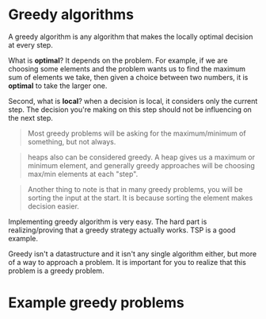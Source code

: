 # Greedy algorithms

A greedy algorithm is any algorithm that makes the locally optimal decision at every step.

What is **optimal**? It depends on the problem. For example, if we are choosing some elements and the problem wants us to find the maximum sum of elements we take, then given a choice between two numbers, it is **optimal** to take the larger one.

Second, what is **local**? when a decision is local, it considers only the current step. The decision you're making on this step should not be influencing on the next step. 

> Most greedy problems will be asking for the maximum/minimum of something, but not always.

> heaps also can be considered greedy. A heap gives us a maximum or minimum element, and generally greedy approaches will be choosing max/min elements at each "step".

> Another thing to note is that in many greedy problems, you will be sorting the input at the start. It is because sorting the element makes decision easier.

Implementing greedy algorithm is very easy. The hard part is realizing/proving that a greedy strategy actually works. TSP is a good example.

Greedy isn't a datastructure and it isn't any single algorithm either, but more of a way to approach a problem. It is important for you to realize that this problem is a greedy problem.

# Example greedy problems

